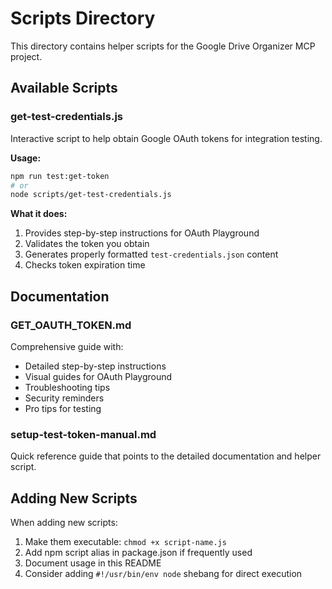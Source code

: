 # Scripts Directory

This directory contains helper scripts for the Google Drive Organizer MCP project.

## Available Scripts

### get-test-credentials.js

Interactive script to help obtain Google OAuth tokens for integration testing.

**Usage:**
```bash
npm run test:get-token
# or
node scripts/get-test-credentials.js
```

**What it does:**
1. Provides step-by-step instructions for OAuth Playground
2. Validates the token you obtain
3. Generates properly formatted `test-credentials.json` content
4. Checks token expiration time

## Documentation

### GET_OAUTH_TOKEN.md

Comprehensive guide with:
- Detailed step-by-step instructions
- Visual guides for OAuth Playground
- Troubleshooting tips
- Security reminders
- Pro tips for testing

### setup-test-token-manual.md

Quick reference guide that points to the detailed documentation and helper script.

## Adding New Scripts

When adding new scripts:
1. Make them executable: `chmod +x script-name.js`
2. Add npm script alias in package.json if frequently used
3. Document usage in this README
4. Consider adding `#!/usr/bin/env node` shebang for direct execution